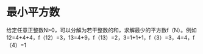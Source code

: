 # 最小平方数

给定任意正整数N>0，可以分解为若干整数的和，求解最少的平方数f（N）。例如12=4+4+4，f（12）=3，13=4+9，f（13）=2，3=1+1+1，f（3）=3，4=4，f（4）=1
